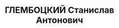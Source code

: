 ---
title: ГЛЕМБОЦКИЙ Станислав Антонович
description: "Род. в 1896, Минская губ., поляк. Проживал: КЖД, ст-ция Боготол. Старший\
  \ дорожный мастер 2-й дистанции службы пути КЖД \n  Арестован 28.04.1937. Обв.:\
  \ шпионская деятельность. Приговор: ВК ВС СССР, 19.07.1938 – ВМН. Расстрелян 19.07.1938,\
  \ в г. Красноярске. \n  Реабилитирован ВК ВС СССР 27.12.1957"
---